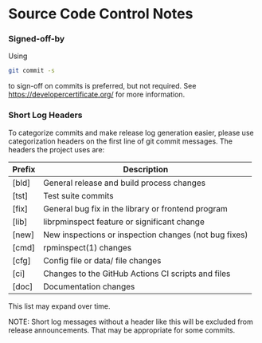 # Source Code Control Notes

### Signed-off-by

Using

```sh
git commit -s
```

to sign-off on commits is preferred, but not required.  See https://developercertificate.org/ for more information.

### Short Log Headers

To categorize commits and make release log generation easier, please use categorization headers on the first line of git commit messages.  The headers the project uses are:

| Prefix | Description |
| ------ | ----------- |
| [bld]  | General release and build process changes |
| [tst]  | Test suite commits |
| [fix]  | General bug fix in the library or frontend program |
| [lib]  | librpminspect feature or significant change |
| [new]  | New inspections or inspection changes (not bug fixes) |
| [cmd]  | rpminspect(1) changes |
| [cfg]  | Config file or data/ file changes |
| [ci]   | Changes to the GitHub Actions CI scripts and files |
| [doc]  | Documentation changes |

This list may expand over time.

NOTE: Short log messages without a header like this will be excluded from release announcements.  That may be appropriate for some commits.
